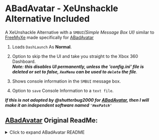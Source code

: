 # ABadAvatar - XeUnshackle Alternative Included
A XeUnshackle Alternative with a ```SMBUI```_(Simple Message Box UI)_ similar to [FreeMyXe](https://github.com/FreeMyXe/FreeMyXe) made specifically for [ABadAvatar](https://github.com/shutterbug2000/ABadAvatar)

1. Loads `DashLaunch` As **Normal**.

2.  Option to skip the the UI and take you straight to the Xbox 360 Dashboard.<br>
_**Note: this disables UI permanently, unless the 'config.ini' file is deleted or set to false, `XexMenu` can be used to `delete` the file**._

3. Shows console information in the ``SMBUI`` message box.

4. Option to `save` Console Information to a ``text file``.

_**If this is not adopted by @shutterbug2000 for [ABadAvatar](https://github.com/shutterbug2000/ABadAvatar), then I will make it an independent software named ````'HexPatch'````**_


## [ABadAvatar](https://github.com/shutterbug2000/ABadAvatar) Original ReadMe:

<details>
   
  <summary>Click to expand ABadAvatar README</summary>

_1. Ensure your console has the Avatar update data. If you don't have an HDD, you may need to install the official offline System Update 17559 on a formatted USB. Don't use LIVE to update, just in case Microsoft decides to patch this._

_2. No xex is included. You'll need to put an xex that does what you wish in the BadUpdatePayload folder (odds are, this is XeUnshackle or FreeMyXe)._

_3. You can tell if the exploit is running by moving the cursor on the profile select screen. Additionally, the 2 LEDs on the ROL will occasionally swap. Attempting to back out of the selection screen or log in at this point will interfere with the exploit._

_4. Don't log in to the exploit profile, especially while on LIVE. There is a PIN set to prevent accidental logins._

_5. You should ensure that you are disconnected from both Wi-Fi and Ethernet before using this exploit to prevent LIVE bans. Ethernet is easy, but Wi-Fi requires you to either disconnect before turning off your console, or sacrifice the cold boot aspect (or just don't hook up the 360 to the internet at all)._

_6. Stage 2 is fully buildable start-to-finish without any trickery. If you want to modify stage1, hexedit the output into the avatar item from the release profile at address 0x2200. Stage0 is tricky to modify due to compression, but only shows the anti-scam text and performs a stack pivot and can safely be considered static._

_7. Stage 3 should be built at 0x90110000 instead of 0x98030000. Additionally, you should pad up to 0x10000 bytes with 4E 80 00 20 to ensure the module used in the exploit can be properly unloaded._
</details>

